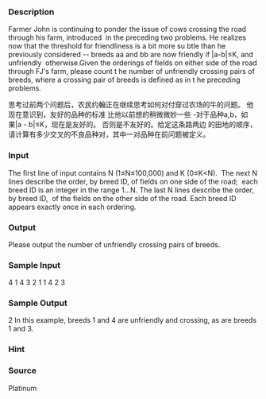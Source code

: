 
### Description
Farmer John is continuing to ponder the issue of cows crossing the road through his farm, introduced
 in the preceding two problems. He realizes now that the threshold for friendliness is a bit more su
btle than he previously considered -- breeds aa and bb are now friendly if |a-b|≤K, and unfriendly 
otherwise.Given the orderings of fields on either side of the road through FJ's farm, please count t
he number of unfriendly crossing pairs of breeds, where a crossing pair of breeds is defined as in t
he preceding problems.

思考过前两个问题后，农民约翰正在继续思考如何对付穿过农场的牛的问题。 他现在意识到，友好的品种的标准
比他以前想的稍微微妙一些 -对于品种a,b，如果|a - b|≤K，现在是友好的。 否则是不友好的。给定这条路两边
的田地的顺序，请计算有多少交叉的不良品种对，其中一对品种在前问题被定义。



### Input
The first line of input contains N (1≤N≤100,000) and K (0≤K<N). 
The next N lines describe the order, by breed ID, of fields on one side of the road; 
each breed ID is an integer in the range 1…N. The last N lines describe the order, by breed ID, 
of the fields on the other side of the road. Each breed ID appears exactly once in each ordering.


### Output
Please output the number of unfriendly crossing pairs of breeds.


### Sample Input
4 1
4
3
2
1
1
4
2
3
### Sample Output
2
In this example, breeds 1 and 4 are unfriendly and crossing, as are breeds 1 and 3.
### Hint

### Source
Platinum